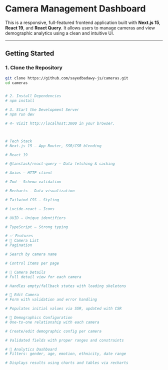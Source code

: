 # Camera Management Dashboard

This is a responsive, full-featured frontend application built with **Next.js 15**, **React 19**, and **React Query**. It allows users to manage cameras and view demographic analytics using a clean and intuitive UI.

---

## Getting Started

### 1. Clone the Repository

```bash
git clone https://github.com/sayedbadawy-js/cameras.git
cd cameras


# 2. Install Dependencies
# npm install

# 3. Start the Development Server
# npm run dev

# 4- Visit http://localhost:3000 in your browser.



# Tech Stack
# Next.js 15 – App Router, SSR/CSR blending

# React 19

# @tanstack/react-query – Data fetching & caching

# Axios – HTTP client

# Zod – Schema validation

# Recharts – Data visualization

# Tailwind CSS – Styling

# Lucide-react – Icons

# UUID – Unique identifiers

# TypeScript – Strong typing

# ✅ Features
# 🔹 Camera List
# Pagination

# Search by camera name

# Control items per page

# 🔹 Camera Details
# Full detail view for each camera

# Handles empty/fallback states with loading skeletons

# 🔹 Edit Camera
# Form with validation and error handling

# Populates initial values via SSR, updated with CSR

# 🔹 Demographics Configuration
# One-to-one relationship with each camera

# Create/edit demographic config per camera

# Validated fields with proper ranges and constraints

# 🔹 Analytics Dashboard
# Filters: gender, age, emotion, ethnicity, date range

# Displays results using charts and tables via recharts